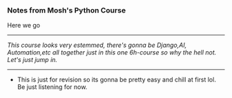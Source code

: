 ### Notes from Mosh's Python Course

Here we go

---

*This course looks very estemmed, there's gonna be Django,AI, Automation,etc all together just in this one 6h-course so why the hell not. Let's just jump in.*

---

 - This is just for revision so its gonna be pretty easy and chill at first lol. Be just listening for now.

